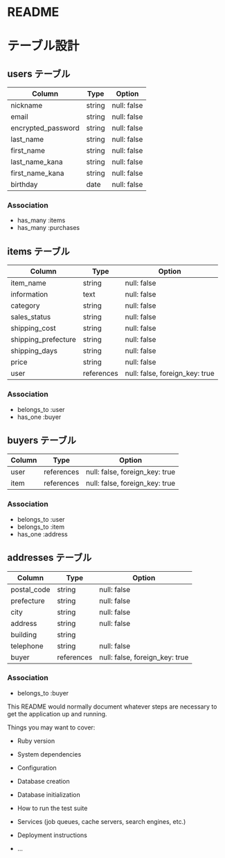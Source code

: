 # README

# テーブル設計

## users テーブル

| Column                    | Type   | Option      |
| --------------------------| ------ | ----------- |
| nickname                  | string | null: false |
| email                     | string | null: false |
| encrypted_password        | string | null: false |
| last_name                 | string | null: false |
| first_name                | string | null: false |
| last_name_kana            | string | null: false |
| first_name_kana           | string | null: false |
| birthday                  | date   | null: false |


### Association

- has_many :items
- has_many :purchases

## items テーブル
 
| Column              | Type       | Option                         |
| ------------------- | -----------| ------------------------------ |
| item_name           | string     | null: false                    |
| information         | text       | null: false                    |
| category            | string     | null: false                    |
| sales_status        | string     | null: false                    |
| shipping_cost       | string     | null: false                    |
| shipping_prefecture | string     | null: false                    |
| shipping_days       | string     | null: false                    |
| price               | string     | null: false                    |
| user                | references | null: false, foreign_key: true |

### Association

- belongs_to :user
- has_one :buyer

## buyers テーブル

| Column     | Type       | Option                         |
| ---------- | ---------- | ------------------------------ |
| user       | references | null: false, foreign_key: true | 
| item       | references | null: false, foreign_key: true |

### Association

- belongs_to :user
- belongs_to :item
- has_one :address

## addresses テーブル

| Column      | Type       | Option                         |
| ----------- | ---------- | ------------------------------ |
| postal_code | string     | null: false                    |
| prefecture  | string     | null: false                    |
| city        | string     | null: false                    |
| address     | string     | null: false                    |
| building    | string     |                                |
| telephone   | string     | null: false                    |
| buyer       | references | null: false, foreign_key: true | 

### Association

- belongs_to :buyer


This README would normally document whatever steps are necessary to get the
application up and running.

Things you may want to cover:

* Ruby version

* System dependencies

* Configuration

* Database creation

* Database initialization

* How to run the test suite

* Services (job queues, cache servers, search engines, etc.)

* Deployment instructions

* ...
